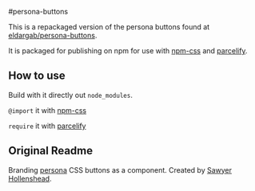 #persona-buttons

This is a repackaged version of the persona buttons found at [eldargab/persona-buttons](https://github.com/eldargab/persona-buttons).

It is packaged for publishing on npm for use with [npm-css](https://www.npmjs.com/package/npm-css) and [parcelify](https://www.npmjs.com/package/parcelify).

## How to use

Build with it directly out `node_modules`.

`@import` it with [npm-css](https://www.npmjs.com/package/npm-css)


`require` it with [parcelify](https://www.npmjs.com/package/parcelify)

## Original Readme

Branding [persona](http://persona.org) CSS buttons as a component.
Created by [Sawyer Hollenshead](http://sawyerhollenshead.com/).
